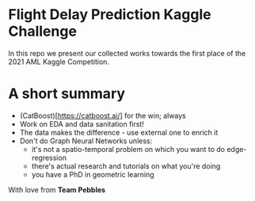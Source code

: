 # Flight Delay Prediction Kaggle Challenge
In this repo we present our collected works towards the first place of the 2021 AML Kaggle Competition.

# A short summary
- (CatBoost)[https://catboost.ai/] for the win; always
- Work on EDA and data sanitation first!
- The data makes the difference - use external one to enrich it
- Don't do Graph Neural Networks unless:
  - it's not a spatio-temporal problem on which you want to do edge-regression
  - there's actual research and tutorials on what you're doing
  - you have a PhD in geometric learning


With love from **Team Pebbles**
